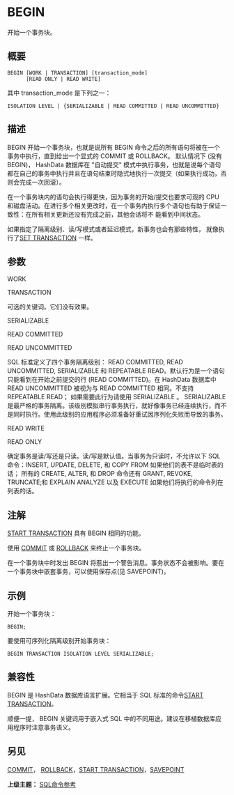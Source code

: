 # BEGIN

开始一个事务块。

## 概要

```
BEGIN [WORK | TRANSACTION] [transaction_mode]
      [READ ONLY | READ WRITE]
```

其中 transaction\_mode 是下列之一：

```
ISOLATION LEVEL | {SERIALIZABLE | READ COMMITTED | READ UNCOMMITTED}
```

## 描述

BEGIN 开始一个事务块，也就是说所有 BEGIN 命令之后的所有语句将被在一个 事务中执行，直到给出一个显式的 COMMIT 或 ROLLBACK。 默认情况下 \(没有 BEGIN\)， HashData 数据库在 "自动提交" 模式中执行事务，也就是说每个语句都在自己的事务中执行并且在语句结束时隐式地执行一次提交（如果执行成功，否则会完成一次回滚）。

在一个事务块内的语句会执行得更快，因为事务的开始/提交也要求可观的 CPU 和磁盘活动。在进行多个相关更改时，在一个事务内执行多个语句也有助于保证一致性：在所有相关更新还没有完成之前，其他会话将不 能看到中间状态。

如果指定了隔离级别、读/写模式或者延迟模式，新事务也会有那些特性， 就像执行了[SET TRANSACTION](./set-transaction.md) 一样。

## 参数

WORK

TRANSACTION

可选的关键词。它们没有效果。

SERIALIZABLE

READ COMMITTED

READ UNCOMMITTED

SQL 标准定义了四个事务隔离级别： READ COMMITTED, READ UNCOMMITTED, SERIALIZABLE 和 REPEATABLE READ。默认行为是一个语句只能看到在开始之前提交的行 \(READ COMMITTED\)。在 HashData 数据库中 READ UNCOMMITTED 被视为与 READ COMMITTED 相同。不支持 REPEATABLE READ； 如果需要此行为请使用 SERIALIZABLE 。 SERIALIZABLE 是最严格的事务隔离。该级别模拟串行事务执行，就好像事务已经连续执行，而不是同时执行。使用此级别的应用程序必须准备好重试因序列化失败而导致的事务。

READ WRITE

READ ONLY

确定事务是读/写还是只读。读/写是默认值。当事务为只读时，不允许以下 SQL 命令：INSERT, UPDATE, DELETE, 和 COPY FROM 如果他们的表不是临时表的话； 所有的 CREATE, ALTER, 和 DROP 命令还有 GRANT, REVOKE, TRUNCATE;和 EXPLAIN ANALYZE 以及 EXECUTE 如果他们将执行的命令列在列表的话。

## 注解

[START TRANSACTION](./start-transaction.md) 具有 BEGIN 相同的功能。

使用 [COMMIT](./commit.md) 或 [ROLLBACK](./rollback.md) 来终止一个事务块。

在一个事务块中时发出 BEGIN 将惹出一个警告消息。事务状态不会被影响。要在一个事务块中嵌套事务，可以使用保存点\(见 SAVEPOINT\)。

## 示例

开始一个事务块：

```
BEGIN;
```

要使用可序列化隔离级别开始事务块：

```
BEGIN TRANSACTION ISOLATION LEVEL SERIALIZABLE;
```

## 兼容性

BEGIN 是 HashData 数据库语言扩展。它相当于 SQL 标准的命令[START TRANSACTION](./start-transaction.md)。

顺便一提， BEGIN 关键词用于嵌入式 SQL 中的不同用途。建议在移植数据库应用程序时注意事务语义。

## 另见

[COMMIT](./commit.md)， [ROLLBACK](./rollback.md)，[START TRANSACTION](./start-transaction.md)，[SAVEPOINT](./savepoint.md)

**上级主题：** [SQL命令参考](./README.md)


